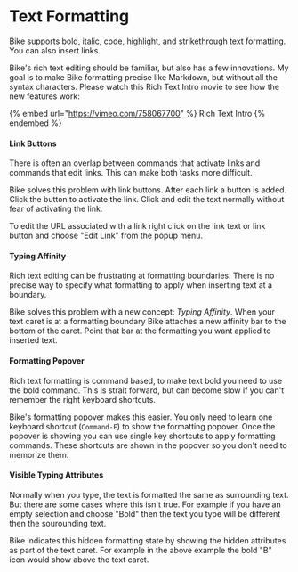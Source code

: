 # Text Formatting

Bike supports bold, italic, code, highlight, and strikethrough text formatting. You can also insert links.

Bike's rich text editing should be familiar, but also has a few innovations. My goal is to make Bike formatting precise like Markdown, but without all the syntax characters. Please watch this Rich Text Intro movie to see how the new features work:

{% embed url="https://vimeo.com/758067700" %}
Rich Text Intro
{% endembed %}

#### Link Buttons

There is often an overlap between commands that activate links and commands that edit links. This can make both tasks more difficult.

Bike solves this problem with link buttons. After each link a button is added. Click the button to activate the link. Click and edit the text normally without fear of activating the link.

To edit the URL associated with a link right click on the link text or link button and choose "Edit Link" from the popup menu.

#### Typing Affinity

Rich text editing can be frustrating at formatting boundaries. There is no precise way to specify what formatting to apply when inserting text at a boundary.

Bike solves this problem with a new concept: _Typing Affinity_. When your text caret is at a formatting boundary Bike attaches a new affinity bar to the bottom of the caret. Point that bar at the formatting you want applied to inserted text.

#### Formatting Popover

Rich text formatting is command based, to make text bold you need to use the bold command. This is strait forward, but can become slow if you can't remember the right keyboard shortcuts.

Bike's formatting popover makes this easier. You only need to learn one keyboard shortcut (`Command-E`) to show the formatting popover. Once the popover is showing you can use single key shortcuts to apply formatting commands. These shortcuts are shown in the popover so you don't need to memorize them.

#### Visible Typing Attributes

Normally when you type, the text is formatted the same as surrounding text. But there are some cases where this isn't true. For example if you have an empty selection and choose "Bold" then the text you type will be different then the sourounding text.

Bike indicates this hidden formatting state by showing the hidden attributes as part of the text caret. For example in the above example the bold "B" icon would show above the text caret.
